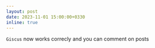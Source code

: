 ```yaml
---
layout: post
date: 2023-11-01 15:00:00+0330
inline: true
---
```

`Giscus` now works correcly and you can comment on posts
